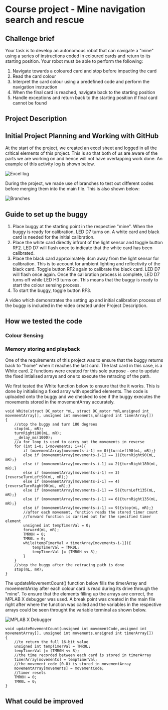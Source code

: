 # Course project - Mine navigation search and rescue

## Challenge brief

Your task is to develop an autonomous robot that can navigate a "mine" using a series of instructions coded in coloured cards and return to its starting position.  Your robot must be able to perform the following: 

1. Navigate towards a coloured card and stop before impacting the card
1. Read the card colour
1. Interpret the card colour using a predefined code and perform the navigation instruction
1. When the final card is reached, navigate back to the starting position
1. Handle exceptions and return back to the starting position if final card cannot be found

## Project Description



## Initial Project Planning and Working with GitHub

At the start of the project, we created an excel sheet and logged in all the critical elements of this project. This is so that both of us are aware of the parts we are working on and hence will not have overlapping work done. An example of this activity log is shown below.

![Excel log](https://user-images.githubusercontent.com/92339387/145869671-09498700-2b12-47b2-816b-d9fdbcad3e76.jpg)


During the project, we made use of branches to test out different codes before merging them into the main file. This is also shown below:

![Branches](https://user-images.githubusercontent.com/92339387/145869680-b3c656d9-d803-45c0-901b-5a8a498d3408.jpg)

## Guide to set up the buggy

1. Place buggy at the starting point in the respective "mine". When the buggy is ready for calibration, LED D7 turns on. A white card and black card is needed for the initial calibration. 
2. Place the white card directly infront of the light sensor and toggle button RF2. LED D7 will flash once to indicate that the white card has been calibrated.
3. Place the black card approximately 4cm away from the light sensor for calibration. This is to account for ambient lighting and reflectivity of the black card. Toggle button RF2 again to calibrate the black card. LED D7 will flash once again. Once the calibration process is complete, LED D7 turns off while LED H3 turns on. This means that the buggy is ready to start the colour sensing process.
4. To start the buggy, toggle button RF3.

A video which demonstrates the setting up and initial calibration process of the buggy is included in the video created under Project Description.

## How we tested the code
### Colour Sensing

### Memory storing and playback

One of the requirements of this project was to ensure that the buggy returns back to "home" when it reaches the last card. The last card in this case, is a White card. 2 functions were created for this sole purpose - one to update the fixed intialised arrays and one to execute the retracing of the path. 

We first tested the White function below to ensure that the it works. This is done by initialising a fixed array with specified elements. The code is uploaded onto the buggy and we checked to see if the buggy executes the movements stored in the movementArray accurately.

```
void White(struct DC_motor *mL, struct DC_motor *mR,unsigned int movementArray[], unsigned int movements,unsigned int timerArray[])
{
    //stop the buggy and turn 180 degrees
    stop(mL, mR);
    turnRight180(mL, mR);
    __delay_ms(1000);
    //a for loop is used to carry out the movements in reverse
    for (int i=0; i<movements; i++){
        if (movementArray[movements-i-1] == 0){turnLeft90(mL, mR);}
        else if (movementArray[movements-i-1] == 1){turnRight90(mL, mR);}
        else if (movementArray[movements-i-1] == 2){turnRight180(mL, mR);}
        else if (movementArray[movements-i-1] == 3){reverseTurnLeft90(mL, mR);}
        else if (movementArray[movements-i-1] == 4){reverseTurnRight90(mL, mR);}
        else if (movementArray[movements-i-1] == 5){turnLeft135(mL, mR);}
        else if (movementArray[movements-i-1] == 6){turnRight135(mL, mR);}
        else if (movementArray[movements-i-1] == 9){stop(mL, mR);}
        //after each movement, function reads the stored timer count
        //forward function is carried out for the specified timer element
        unsigned int tempTimerVal = 0;
        forward(mL, mR);
        TMR0H = 0;
        TMR0L = 0;
        while(tempTimerVal < timerArray[movements-i-1]){
            tempTimerVal = TMR0L;
            tempTimerVal |= (TMR0H << 8);
        }
    }
    //stop the buggy after the retracing path is done
    stop(mL, mR);
}
```

The updateMovementCount() function below fills the timerArray and movementArray after each colour card is read during its drive through the "mine". To ensure that the elements filling up the arrays are correct, the MPLAB X debugger was used. A break point was created in the main file right after where the function was called and the variables in the respective arrays could be seen throught the variable terminal as shown below. 

![MPLAB X Debugger](https://user-images.githubusercontent.com/92339387/145985135-283a7f94-2161-44ae-9669-d3a9676fc14d.jpg)

```
void updateMovementCount(unsigned int movementCode,unsigned int movementArray[], unsigned int movements,unsigned int timerArray[])
{
    //to return the full 16-bit value
    unsigned int tempTimerVal = TMR0L;
    tempTimerVal |= (TMR0H << 8);
    //the time recorded between each card is stored in timerArray
    timerArray[movements] = tempTimerVal;
    //the movement code (0-8) is stored in movementArray
    movementArray[movements] = movementCode;
    //timer resets
    TMR0H = 0;
    TMR0L = 0;
}
```

## What could be improved
